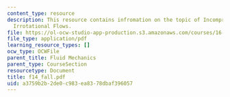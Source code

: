 ```yaml
---
content_type: resource
description: This resource contains infromation on the topic of Incompressible and
  Irrotational Flows.
file: https://ol-ocw-studio-app-production.s3.amazonaws.com/courses/16-01-unified-engineering-i-ii-iii-iv-fall-2005-spring-2006/a3759b2b2de0c983ea8378dbaf396057_f14_fall.pdf
file_type: application/pdf
learning_resource_types: []
ocw_type: OCWFile
parent_title: Fluid Mechanics
parent_type: CourseSection
resourcetype: Document
title: f14_fall.pdf
uid: a3759b2b-2de0-c983-ea83-78dbaf396057
---
```

